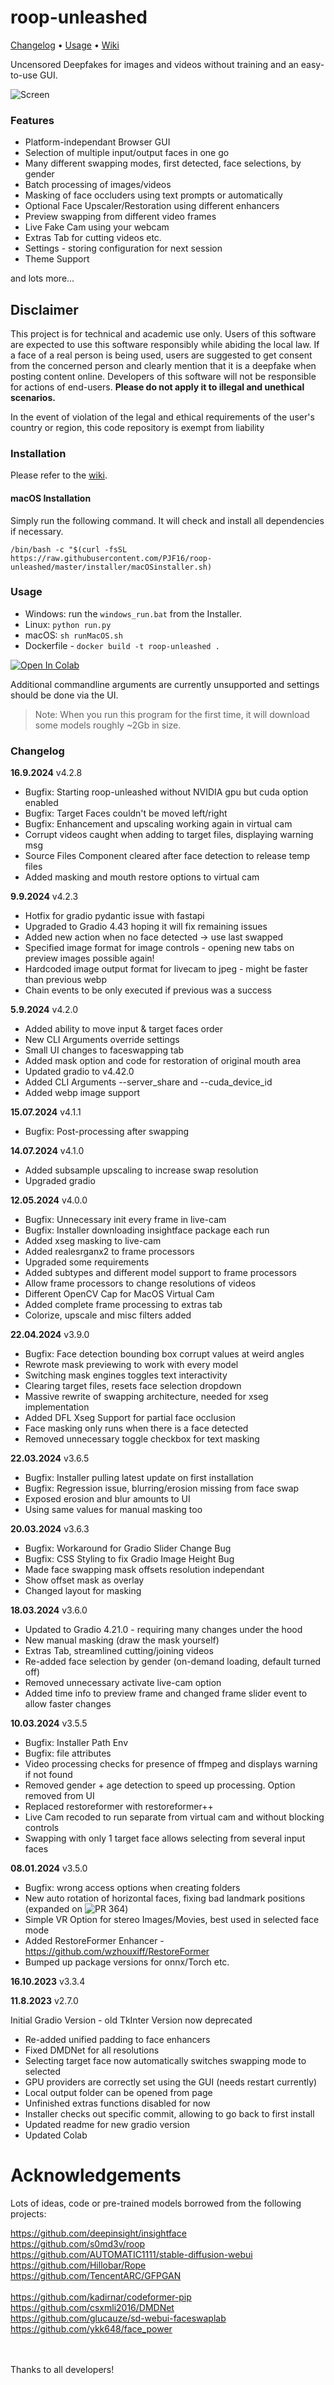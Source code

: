 # roop-unleashed

[Changelog](#changelog) • [Usage](#usage) • [Wiki](https://github.com/C0untFloyd/roop-unleashed/wiki)


Uncensored Deepfakes for images and videos without training and an easy-to-use GUI.


![Screen](https://github.com/C0untFloyd/roop-unleashed/assets/131583554/6ee6860d-efbe-4337-8c62-a67598863637)

### Features

- Platform-independant Browser GUI
- Selection of multiple input/output faces in one go
- Many different swapping modes, first detected, face selections, by gender
- Batch processing of images/videos
- Masking of face occluders using text prompts or automatically
- Optional Face Upscaler/Restoration using different enhancers
- Preview swapping from different video frames
- Live Fake Cam using your webcam
- Extras Tab for cutting videos etc.
- Settings - storing configuration for next session
- Theme Support

and lots more...


## Disclaimer

This project is for technical and academic use only.
Users of this software are expected to use this software responsibly while abiding the local law. If a face of a real person is being used, users are suggested to get consent from the concerned person and clearly mention that it is a deepfake when posting content online. Developers of this software will not be responsible for actions of end-users.
**Please do not apply it to illegal and unethical scenarios.**

In the event of violation of the legal and ethical requirements of the user's country or region, this code repository is exempt from liability

### Installation

Please refer to the [wiki](https://github.com/C0untFloyd/roop-unleashed/wiki).

#### macOS Installation
Simply run the following command. It will check and install all dependencies if necessary.

`/bin/bash -c "$(curl -fsSL https://raw.githubusercontent.com/PJF16/roop-unleashed/master/installer/macOSinstaller.sh)`



### Usage

- Windows: run the `windows_run.bat` from the Installer.
- Linux: `python run.py`
- macOS: `sh runMacOS.sh`
- Dockerfile - `docker build -t roop-unleashed .`

<a target="_blank" href="https://colab.research.google.com/github/C0untFloyd/roop-unleashed/blob/main/roop-unleashed.ipynb">
  <img src="https://colab.research.google.com/assets/colab-badge.svg" alt="Open In Colab"/>
</a>
  

Additional commandline arguments are currently unsupported and settings should be done via the UI.

> Note: When you run this program for the first time, it will download some models roughly ~2Gb in size.




### Changelog

**16.9.2024** v4.2.8

- Bugfix: Starting roop-unleashed without NVIDIA gpu but cuda option enabled
- Bugfix: Target Faces couldn't be moved left/right
- Bugfix: Enhancement and upscaling working again in virtual cam
- Corrupt videos caught when adding to target files, displaying warning msg
- Source Files Component cleared after face detection to release temp files
- Added masking and mouth restore options to virtual cam


**9.9.2024** v4.2.3

- Hotfix for gradio pydantic issue with fastapi
- Upgraded to Gradio 4.43 hoping it will fix remaining issues
- Added new action when no face detected -> use last swapped
- Specified image format for image controls - opening new tabs on preview images possible again!
- Hardcoded image output format for livecam to jpeg - might be faster than previous webp
- Chain events to be only executed if previous was a success


**5.9.2024** v4.2.0

- Added ability to move input & target faces order
- New CLI Arguments override settings
- Small UI changes to faceswapping tab
- Added mask option and code for restoration of original mouth area
- Updated gradio to v4.42.0
- Added CLI Arguments --server_share and --cuda_device_id
- Added webp image support


**15.07.2024** v4.1.1

- Bugfix: Post-processing after swapping


**14.07.2024** v4.1.0

- Added subsample upscaling to increase swap resolution
- Upgraded gradio


**12.05.2024** v4.0.0

- Bugfix: Unnecessary init every frame in live-cam
- Bugfix: Installer downloading insightface package each run
- Added xseg masking to live-cam
- Added realesrganx2 to frame processors
- Upgraded some requirements
- Added subtypes and different model support to frame processors
- Allow frame processors to change resolutions of videos
- Different OpenCV Cap for MacOS Virtual Cam
- Added complete frame processing to extras tab
- Colorize, upscale and misc filters added


**22.04.2024** v3.9.0

- Bugfix: Face detection bounding box corrupt values at weird angles
- Rewrote mask previewing to work with every model
- Switching mask engines toggles text interactivity
- Clearing target files, resets face selection dropdown
- Massive rewrite of swapping architecture, needed for xseg implementation
- Added DFL Xseg Support for partial face occlusion
- Face masking only runs when there is a face detected
- Removed unnecessary toggle checkbox for text masking


**22.03.2024** v3.6.5

- Bugfix: Installer pulling latest update on first installation
- Bugfix: Regression issue, blurring/erosion missing from face swap
- Exposed erosion and blur amounts to UI
- Using same values for manual masking too


**20.03.2024** v3.6.3

- Bugfix: Workaround for Gradio Slider Change Bug
- Bugfix: CSS Styling to fix Gradio Image Height Bug
- Made face swapping mask offsets resolution independant
- Show offset mask as overlay
- Changed layout for masking


**18.03.2024** v3.6.0

- Updated to Gradio 4.21.0 - requiring many changes under the hood
- New manual masking (draw the mask yourself)
- Extras Tab, streamlined cutting/joining videos
- Re-added face selection by gender (on-demand loading, default turned off)
- Removed unnecessary activate live-cam option
- Added time info to preview frame and changed frame slider event to allow faster changes


**10.03.2024** v3.5.5

- Bugfix: Installer Path Env
- Bugfix: file attributes
- Video processing checks for presence of ffmpeg and displays warning if not found
- Removed gender + age detection to speed up processing. Option removed from UI
- Replaced restoreformer with restoreformer++
- Live Cam recoded to run separate from virtual cam and without blocking controls
- Swapping with only 1 target face allows selecting from several input faces



**08.01.2024** v3.5.0

- Bugfix: wrong access options when creating folders
- New auto rotation of horizontal faces, fixing bad landmark positions (expanded on ![PR 364](https://github.com/C0untFloyd/roop-unleashed/pull/364))
- Simple VR Option for stereo Images/Movies, best used in selected face mode
- Added RestoreFormer Enhancer - https://github.com/wzhouxiff/RestoreFormer
- Bumped up package versions for onnx/Torch etc.   


**16.10.2023** v3.3.4

**11.8.2023** v2.7.0

Initial Gradio Version - old TkInter Version now deprecated

- Re-added unified padding to face enhancers
- Fixed DMDNet for all resolutions
- Selecting target face now automatically switches swapping mode to selected
- GPU providers are correctly set using the GUI (needs restart currently)
- Local output folder can be opened from page
- Unfinished extras functions disabled for now
- Installer checks out specific commit, allowing to go back to first install
- Updated readme for new gradio version
- Updated Colab


# Acknowledgements

Lots of ideas, code or pre-trained models borrowed from the following projects:

https://github.com/deepinsight/insightface<br />
https://github.com/s0md3v/roop<br />
https://github.com/AUTOMATIC1111/stable-diffusion-webui<br /> 
https://github.com/Hillobar/Rope<br />
https://github.com/TencentARC/GFPGAN<br />   
https://github.com/kadirnar/codeformer-pip<br />
https://github.com/csxmli2016/DMDNet<br />
https://github.com/glucauze/sd-webui-faceswaplab<br />
https://github.com/ykk648/face_power<br />

<br />
<br />
Thanks to all developers!

